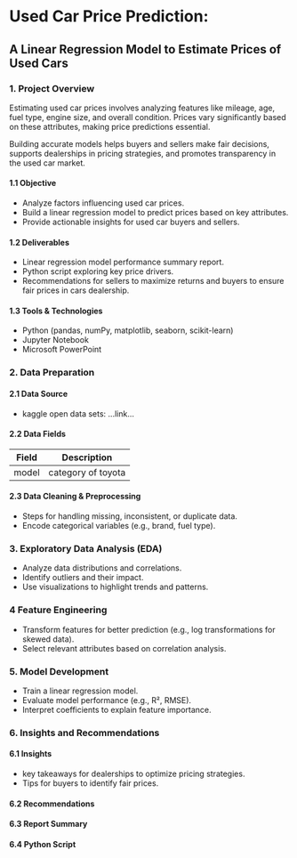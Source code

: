 # Used Car Price Prediction:
## A Linear Regression Model to Estimate Prices of Used Cars

### 1. Project Overview
Estimating used car prices involves analyzing features like mileage, age, fuel type, engine size, and overall condition. Prices vary significantly based on these attributes, making price predictions essential.

Building accurate models helps buyers and sellers make fair decisions, supports dealerships in pricing strategies, and promotes transparency in the used car market.

#### 1.1 Objective
- Analyze factors influencing used car prices.
- Build a linear regression model to predict prices based on key attributes.
- Provide actionable insights for used car buyers and sellers.

#### 1.2 Deliverables
- Linear regression model performance summary report.
- Python script exploring key price drivers.
- Recommendations for sellers to maximize returns and buyers to ensure fair prices in cars dealership.

#### 1.3 Tools & Technologies
- Python (pandas, numPy, matplotlib, seaborn, scikit-learn)
- Jupyter Notebook
- Microsoft PowerPoint

### 2. Data Preparation
#### 2.1 Data Source
- kaggle open data sets: ...link...

#### 2.2 Data Fields
| Field | Description |
|-|-|
| model | category of toyota |

#### 2.3 Data Cleaning & Preprocessing
- Steps for handling missing, inconsistent, or duplicate data.
- Encode categorical variables (e.g., brand, fuel type).

### 3. Exploratory Data Analysis (EDA)
- Analyze data distributions and correlations.
- Identify outliers and their impact.
- Use visualizations to highlight trends and patterns.

### 4 Feature Engineering
- Transform features for better prediction (e.g., log transformations for skewed data).
- Select relevant attributes based on correlation analysis.

### 5. Model Development
- Train a linear regression model.
- Evaluate model performance (e.g., R², RMSE).
- Interpret coefficients to explain feature importance.

### 6. Insights and Recommendations
#### 6.1 Insights
- key takeaways for dealerships to optimize pricing strategies.
- Tips for buyers to identify fair prices.

#### 6.2 Recommendations
#### 6.3 Report Summary
#### 6.4 Python Script


